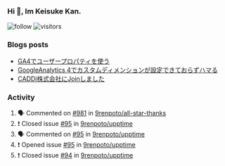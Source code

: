 ### Hi 👋, Im Keisuke Kan.

<!--
**9renpoto/9renpoto** is a ✨ _special_ ✨ repository because its `README.md` (this file) appears on your GitHub profile.

Here are some ideas to get you started:

- 🔭 I’m currently working on ...
- 🌱 I’m currently learning ...
- 👯 I’m looking to collaborate on ...
- 🤔 I’m looking for help with ...
- 💬 Ask me about ...
- 📫 How to reach me: ...
- 😄 Pronouns: ...
- ⚡ Fun fact: ...
-->

![follow](https://img.shields.io/github/followers/9renpoto?label=Follow&style=social)
![visitors](https://komarev.com/ghpvc/?username=9renpoto&label=Profile%20views&color=0e75b6&style=flat)

### Blogs posts

<!-- BLOG-POST-LIST:START -->
- [GA4でユーザープロパティを使う](https://9renpoto.dev/2021/02/21/google-analytics-4-user-properties/)
- [GoogleAnalytics 4でカスタムディメンションが設定できておらずハマる](https://9renpoto.dev/2021/02/13/google-analytics-4/)
- [CADDi株式会社にJoinしました](https://9renpoto.dev/2020/12/05/join/)
<!-- BLOG-POST-LIST:END -->

### Activity

<!--START_SECTION:activity-->
1. 🗣 Commented on [#981](https://github.com/9renpoto/all-star-thanks/issues/981) in [9renpoto/all-star-thanks](https://github.com/9renpoto/all-star-thanks)
2. ❗️ Closed issue [#95](https://github.com/9renpoto/upptime/issues/95) in [9renpoto/upptime](https://github.com/9renpoto/upptime)
3. 🗣 Commented on [#95](https://github.com/9renpoto/upptime/issues/95) in [9renpoto/upptime](https://github.com/9renpoto/upptime)
4. ❗️ Opened issue [#95](https://github.com/9renpoto/upptime/issues/95) in [9renpoto/upptime](https://github.com/9renpoto/upptime)
5. ❗️ Closed issue [#94](https://github.com/9renpoto/upptime/issues/94) in [9renpoto/upptime](https://github.com/9renpoto/upptime)
<!--END_SECTION:activity-->

<!--START_SECTION:waka-->
<!--END_SECTION:waka-->